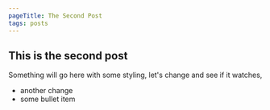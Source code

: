 ```yaml
---
pageTitle: The Second Post
tags: posts
---
```


## This is the second post
Something will go here with some styling, let's change and see if it watches, 
- another change
- some bullet item


